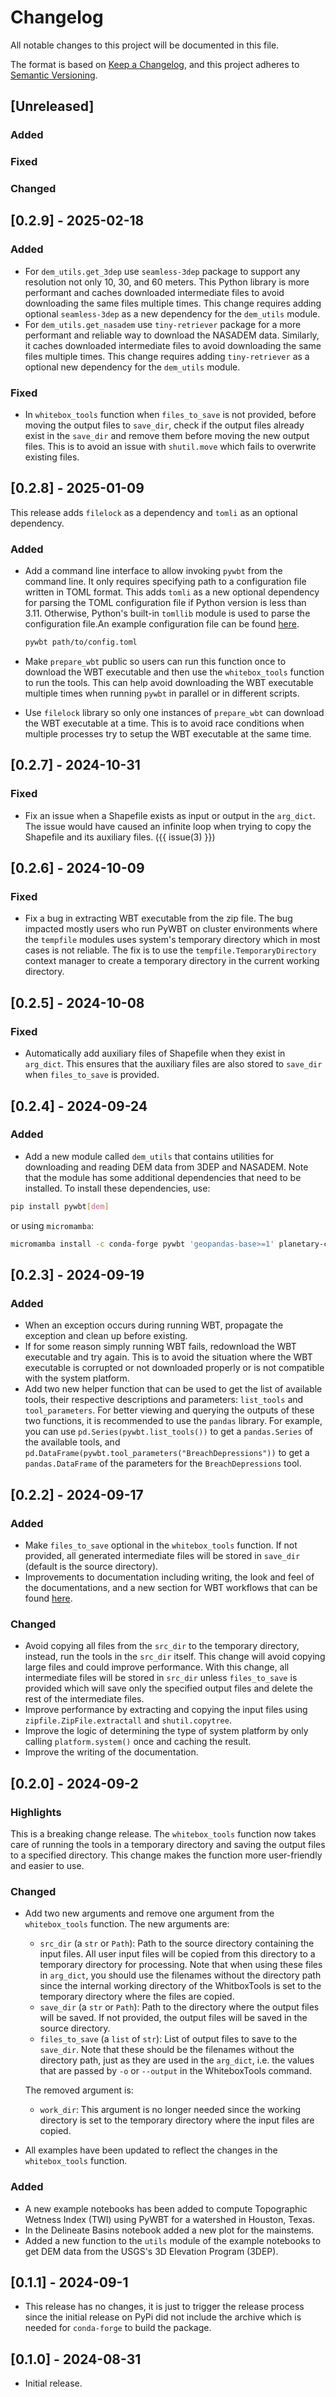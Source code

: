 # Changelog

All notable changes to this project will be documented in this file.

The format is based on [Keep a Changelog](https://keepachangelog.com/en/1.1.0/), and
this project adheres to [Semantic Versioning](https://semver.org/spec/v2.0.0.html).

## [Unreleased]

### Added

### Fixed

### Changed

## [0.2.9] - 2025-02-18

### Added

- For `dem_utils.get_3dep` use `seamless-3dep` package to support any resolution not
    only 10, 30, and 60 meters. This Python library is more performant and caches
    downloaded intermediate files to avoid downloading the same files multiple times.
    This change requires adding optional `seamless-3dep` as a new dependency for the
    `dem_utils` module.
- For `dem_utils.get_nasadem` use `tiny-retriever` package for a more performant and
    reliable way to download the NASADEM data. Similarly, it caches downloaded
    intermediate files to avoid downloading the same files multiple times. This change
    requires adding `tiny-retriever` as a optional new dependency for the `dem_utils`
    module.

### Fixed

- In `whitebox_tools` function when `files_to_save` is not provided, before moving the
    output files to `save_dir`, check if the output files already exist in the
    `save_dir` and remove them before moving the new output files. This is to avoid an
    issue with `shutil.move` which fails to overwrite existing files.

## [0.2.8] - 2025-01-09

This release adds `filelock` as a dependency and `tomli` as an optional dependency.

### Added

- Add a command line interface to allow invoking `pywbt` from the command line. It only
    requires specifying path to a configuration file written in TOML format. This adds
    `tomli` as a new optional dependency for parsing the TOML configuration file if
    Python version is less than 3.11. Otherwise, Python's built-in `tomllib` module is
    used to parse the configuration file.An example configuration file can be found
    [here](https://raw.githubusercontent.com/cheginit/pywbt/main/tests/config.toml).

    ```bash
    pywbt path/to/config.toml
    ```

- Make `prepare_wbt` public so users can run this function once to download the WBT
    executable and then use the `whitebox_tools` function to run the tools. This can
    help avoid downloading the WBT executable multiple times when running `pywbt` in
    parallel or in different scripts.

- Use `filelock` library so only one instances of `prepare_wbt` can download the WBT
    executable at a time. This is to avoid race conditions when multiple processes try
    to setup the WBT executable at the same time.

## [0.2.7] - 2024-10-31

### Fixed

- Fix an issue when a Shapefile exists as input or output in the `arg_dict`. The issue
    would have caused an infinite loop when trying to copy the Shapefile and its
    auxiliary files. ({{ issue(3) }})

## [0.2.6] - 2024-10-09

### Fixed

- Fix a bug in extracting WBT executable from the zip file. The bug impacted mostly
    users who run PyWBT on cluster environments where the `tempfile` modules uses
    system's temporary directory which in most cases is not reliable. The fix is to use
    the `tempfile.TemporaryDirectory` context manager to create a temporary directory in
    the current working directory.

## [0.2.5] - 2024-10-08

### Fixed

- Automatically add auxiliary files of Shapefile when they exist in `arg_dict`. This
    ensures that the auxiliary files are also stored to `save_dir` when `files_to_save`
    is provided.

## [0.2.4] - 2024-09-24

### Added

- Add a new module called `dem_utils` that contains utilities for downloading and
    reading DEM data from 3DEP and NASADEM. Note that the module has some additional
    dependencies that need to be installed. To install these dependencies, use:

```bash
pip install pywbt[dem]
```

or using `micromamba`:

```bash
micromamba install -c conda-forge pywbt 'geopandas-base>=1' planetary-computer pystac-client rioxarray
```

## [0.2.3] - 2024-09-19

### Added

- When an exception occurs during running WBT, propagate the exception and clean up
    before existing.
- If for some reason simply running WBT fails, redownload the WBT executable and try
    again. This is to avoid the situation where the WBT executable is corrupted or not
    downloaded properly or is not compatible with the system platform.
- Add two new helper function that can be used to get the list of available tools, their
    respective descriptions and parameters: `list_tools` and `tool_parameters`. For
    better viewing and querying the outputs of these two functions, it is recommended to
    use the `pandas` library. For example, you can use `pd.Series(pywbt.list_tools())`
    to get a `pandas.Series` of the available tools, and
    `pd.DataFrame(pywbt.tool_parameters("BreachDepressions"))` to get a
    `pandas.DataFrame` of the parameters for the `BreachDepressions` tool.

## [0.2.2] - 2024-09-17

### Added

- Make `files_to_save` optional in the `whitebox_tools` function. If not provided, all
    generated intermediate files will be stored in `save_dir` (default is the source
    directory).
- Improvements to documentation including writing, the look and feel of the
    documentations, and a new section for WBT workflows that can be found
    [here](https://pywbt.readthedocs.io/latest/workflows).

### Changed

- Avoid copying all files from the `src_dir` to the temporary directory, instead, run
    the tools in the `src_dir` itself. This change will avoid copying large files and
    could improve performance. With this change, all intermediate files will be stored
    in `src_dir` unless `files_to_save` is provided which will save only the specified
    output files and delete the rest of the intermediate files.
- Improve performance by extracting and copying the input files using
    `zipfile.ZipFile.extractall` and `shutil.copytree`.
- Improve the logic of determining the type of system platform by only calling
    `platform.system()` once and caching the result.
- Improve the writing of the documentation.

## [0.2.0] - 2024-09-2

### Highlights

This is a breaking change release. The `whitebox_tools` function now takes care of
running the tools in a temporary directory and saving the output files to a specified
directory. This change makes the function more user-friendly and easier to use.

### Changed

- Add two new arguments and remove one argument from the `whitebox_tools` function. The
    new arguments are:

    - `src_dir` (a `str` or `Path`): Path to the source directory containing the input
        files. All user input files will be copied from this directory to a temporary
        directory for processing. Note that when using these files in `arg_dict`, you
        should use the filenames without the directory path since the internal working
        directory of the WhitboxTools is set to the temporary directory where the files
        are copied.
    - `save_dir` (a `str` or `Path`): Path to the directory where the output files will be
        saved. If not provided, the output files will be saved in the source directory.
    - `files_to_save` (a `list` of `str`): List of output files to save to the `save_dir`.
        Note that these should be the filenames without the directory path, just as they
        are used in the `arg_dict`, i.e. the values that are passed by `-o` or `--output`
        in the WhiteboxTools command.

    The removed argument is:

    - `work_dir`: This argument is no longer needed since the working directory is set to
        the temporary directory where the input files are copied.

- All examples have been updated to reflect the changes in the `whitebox_tools`
    function.

### Added

- A new example notebooks has been added to compute Topographic Wetness Index (TWI)
    using PyWBT for a watershed in Houston, Texas.
- In the Delineate Basins notebook added a new plot for the mainstems.
- Added a new function to the `utils` module of the example notebooks to get DEM data
    from the USGS's 3D Elevation Program (3DEP).

## [0.1.1] - 2024-09-1

- This release has no changes, it is just to trigger the release process since the
    initial release on PyPi did not include the archive which is needed for
    `conda-forge` to build the package.

## [0.1.0] - 2024-08-31

- Initial release.

